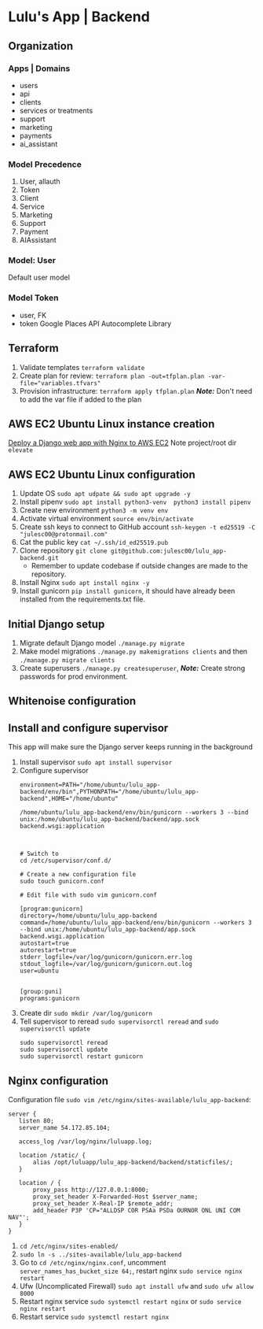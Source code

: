 # Lulu's App | Backend

## Organization

### Apps | Domains

- users
- api
- clients
- services or treatments
- support
- marketing
- payments
- ai_assistant

### Model Precedence 
1. User, allauth
2. Token
3. Client
4. Service
5. Marketing
6. Support
7. Payment
8. AIAssistant

### Model: User
Default user model

### Model Token 
- user, FK
- token Google Places API Autocomplete Library

## Terraform
1. Validate templates `terraform validate`
2. Create plan for review: `terraform plan -out=tfplan.plan -var-file="variables.tfvars"`
3. Provision infrastructure: `terraform apply tfplan.plan` ***Note:*** Don't need to add the var file if added to the plan

## AWS EC2 Ubuntu Linux instance creation
[Deploy a Django web app with Nginx to AWS EC2](https://www.youtube.com/watch?v=7O1H9kr1CsA)
Note project/root dir `elevate`

## AWS EC2 Ubuntu Linux configuration
1. Update OS `sudo apt udpate && sudo apt upgrade -y` 
2. Install pipenv `sudo apt install python3-venv  python3 install pipenv` 
3. Create new environment `python3 -m venv env`
4. Activate virtual environment `source env/bin/activate`
5. Create ssh keys to connect to GitHub account `ssh-keygen -t ed25519 -C "julesc00@protonmail.com"`
6. Cat the public key `cat ~/.ssh/id_ed25519.pub`
7. Clone repository `git clone git@github.com:julesc00/lulu_app-backend.git`  
    - Remember to update codebase if outside changes are made to the repository.
8. Install Nginx `sudo apt install nginx -y`
9. Install gunicorn `pip install gunicorn`, it should have already been installed from the requirements.txt file.

## Initial Django setup
1. Migrate default Django model `./manage.py migrate`
2. Make model migrations `./manage.py makemigrations clients` and then `./manage.py migrate clients`
3. Create superusers `./manage.py createsuperuser`, ***Note:*** Create strong passwords for prod environment.

## Whitenoise configuration


## Install and configure supervisor
This app will make sure the Django server keeps running in the background
1. Install supervisor `sudo apt install supervisor`
2. Configure supervisor
    ```
   environment=PATH="/home/ubuntu/lulu_app-backend/env/bin",PYTHONPATH="/home/ubuntu/lulu_app-backend",HOME="/home/ubuntu"

   /home/ubuntu/lulu_app-backend/env/bin/gunicorn --workers 3 --bind unix:/home/ubuntu/lulu_app-backend/backend/app.sock backend.wsgi:application

   
   
   # Switch to 
    cd /etc/supervisor/conf.d/
   
   # Create a new configuration file
    sudo touch gunicorn.conf
   
   # Edit file with sudo vim gunicorn.conf
   
   [program:gunicorn]
   directory=/home/ubuntu/lulu_app-backend
   command=/home/ubuntu/lulu_app-backend/env/bin/gunicorn --workers 3 --bind unix:/home/ubuntu/lulu_app-backend/app.sock backend.wsgi.application
   autostart=true
   autorestart=true
   stderr_logfile=/var/log/gunicorn/gunicorn.err.log
   stdout_logfile=/var/log/gunicorn/gunicorn.out.log
   user=ubuntu

   
   [group:guni]
   programs:gunicorn
   ```
3. Create dir `sudo mkdir /var/log/gunicorn`
4. Tell supervisor to reread `sudo supervisorctl reread` and `sudo supervisorctl update`
   ```aiignore
   sudo supervisorctl reread
   sudo supervisorctl update
   sudo supervisorctl restart gunicorn
   ```

## Nginx configuration


Configuration file `sudo vim /etc/nginx/sites-available/lulu_app-backend`:  
```aiignore
server {
   listen 80;
   server_name 54.172.85.104;

   access_log /var/log/nginx/luluapp.log;

   location /static/ {
       alias /opt/luluapp/lulu_app-backend/backend/staticfiles/;
   }

   location / {
       proxy_pass http://127.0.0.1:8000;
       proxy_set_header X-Forwarded-Host $server_name;
       proxy_set_header X-Real-IP $remote_addr;
       add_header P3P 'CP="ALLDSP COR PSAa PSDa OURNOR ONL UNI COM NAV"';
   }
}
```

1. `cd /etc/nginx/sites-enabled/`
2. `sudo ln -s ../sites-available/lulu_app-backend`
3. Go to `cd /etc/nginx/nginx.conf`, uncomment `server_names_has_bucket_size 64;`, restart nginx `sudo service nginx restart`
4. Ufw (Uncomplicated Firewall) `sudo apt install ufw` and `sudo ufw allow 8000`
5. Restart nginx service `sudo systemctl restart nginx` or `sudo service nginx restart`
6. Restart service `sudo systemctl restart nginx`